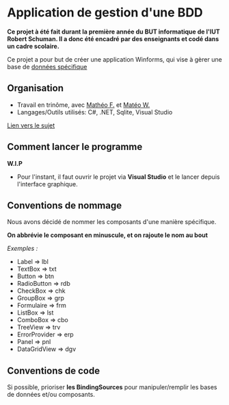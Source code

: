 # Application de gestion d'une BDD

**Ce projet à été fait durant la première année du BUT informatique de l'IUT Robert Schuman. Il a donc été encadré par des enseignants et codé dans un cadre scolaire.**

Ce projet a pour but de créer une application Winforms, qui vise à gèrer une base de [données spécifique](./Sujet-BDD/SDIS67.db)

## Organisation
* Travail en trinôme, avec [Mathéo F.](https://github.com/Onefrenchboi) et [Matéo W.](https://github.com/Zeyn-n)
* Langages/Outils utilisés: C#, .NET, Sqlite, Visual Studio

[Lien vers le sujet](./Sujet-BDD/Sujet%20SAE%2024%20Caserne%20-%20Session%202025.pdf)


## Comment lancer le programme

**W.I.P**

* Pour l'instant, il faut ouvrir le projet via **Visual Studio** et le lancer depuis l'interface graphique. 

## Conventions de nommage
Nous avons décidé de nommer les composants d'une manière spécifique.

**On abbrévie le composant en minuscule, et on rajoute le nom au bout**

*Exemples :*

* Label => lbl
* TextBox => txt
* Button => btn
* RadioButton => rdb
* CheckBox => chk 
* GroupBox => grp 
* Formulaire => frm 
* ListBox => lst 
* ComboBox => cbo 
* TreeView => trv 
* ErrorProvider => erp 
* Panel => pnl
* DataGridView => dgv 


## Conventions de code

Si possible, prioriser **les BindingSources** pour manipuler/remplir les bases de données et/ou composants.
